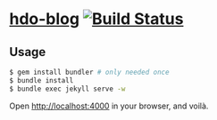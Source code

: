# [hdo-blog](http://blog.holderdeord.no/) [![Build Status](https://travis-ci.org/holderdeord/hdo-blog.svg?branch=gh-pages)](https://travis-ci.org/holderdeord/hdo-blog)

## Usage

```bash
$ gem install bundler # only needed once
$ bundle install
$ bundle exec jekyll serve -w
```

Open <http://localhost:4000> in your browser, and voilà.
